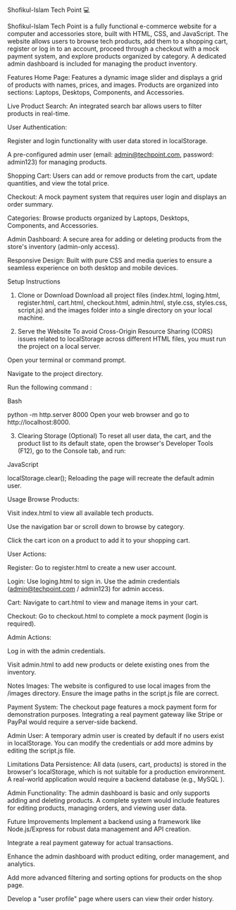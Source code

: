 Shofikul-Islam Tech Point 💻




Shofikul-Islam Tech Point is a fully functional e-commerce website for a computer and accessories store, built with HTML, CSS, and JavaScript. The website allows users to browse tech products, add them to a shopping cart, register or log in to an account, proceed through a checkout with a mock payment system, and explore products organized by category. A dedicated admin dashboard is included for managing the product inventory.



Features
Home Page: Features a dynamic image slider and displays a grid of products with names, prices, and images. Products are organized into sections: Laptops, Desktops, Components, and Accessories.

Live Product Search: An integrated search bar allows users to filter products in real-time.






User Authentication:

Register and login functionality with user data stored in localStorage.

A pre-configured admin user (email: admin@techpoint.com, password: admin123) for managing products.

Shopping Cart: Users can add or remove products from the cart, update quantities, and view the total price.

Checkout: A mock payment system that requires user login and displays an order summary.

Categories: Browse products organized by Laptops, Desktops, Components, and Accessories.

Admin Dashboard: A secure area for adding or deleting products from the store's inventory (admin-only access).

Responsive Design: Built with pure CSS and media queries to ensure a seamless experience on both desktop and mobile devices.









Setup Instructions


1. Clone or Download
Download all project files (index.html, loging.html, register.html, cart.html, checkout.html, admin.html, style.css, styles.css, script.js) and the images folder into a single directory on your local machine.


2. Serve the Website
To avoid Cross-Origin Resource Sharing (CORS) issues related to localStorage across different HTML files, you must run the project on a local server.

Open your terminal or command prompt.

Navigate to the project directory.


Run the following command :



Bash

python -m http.server 8000
Open your web browser and go to http://localhost:8000.

3. Clearing Storage (Optional)
To reset all user data, the cart, and the product list to its default state, open the browser's Developer Tools (F12), go to the Console tab, and run:

JavaScript

localStorage.clear();
Reloading the page will recreate the default admin user.

Usage
Browse Products:

Visit index.html to view all available tech products.

Use the navigation bar or scroll down to browse by category.

Click the cart icon on a product to add it to your shopping cart.

User Actions:

Register: Go to register.html to create a new user account.

Login: Use loging.html to sign in. Use the admin credentials (admin@techpoint.com / admin123) for admin access.

Cart: Navigate to cart.html to view and manage items in your cart.

Checkout: Go to checkout.html to complete a mock payment (login is required).







Admin Actions:


Log in with the admin credentials.

Visit admin.html to add new products or delete existing ones from the inventory.




Notes
Images: The website is configured to use local images from the /images directory. Ensure the image paths in the script.js file are correct.

Payment System: The checkout page features a mock payment form for demonstration purposes. Integrating a real payment gateway like Stripe or PayPal would require a server-side backend.

Admin User: A temporary admin user is created by default if no users exist in localStorage. You can modify the credentials or add more admins by editing the script.js file.

Limitations
Data Persistence: All data (users, cart, products) is stored in the browser's localStorage, which is not suitable for a production environment. A real-world application would require a backend database (e.g., MySQL ).

Admin Functionality: The admin dashboard is basic and only supports adding and deleting products. A complete system would include features for editing products, managing orders, and viewing user data.






Future Improvements
Implement a backend using a framework like Node.js/Express for robust data management and API creation.

Integrate a real payment gateway for actual transactions.

Enhance the admin dashboard with product editing, order management, and analytics.

Add more advanced filtering and sorting options for products on the shop page.

Develop a "user profile" page where users can view their order history.

